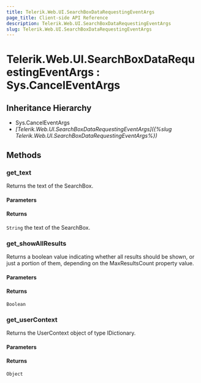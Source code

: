 ```yaml
---
title: Telerik.Web.UI.SearchBoxDataRequestingEventArgs
page_title: Client-side API Reference
description: Telerik.Web.UI.SearchBoxDataRequestingEventArgs
slug: Telerik.Web.UI.SearchBoxDataRequestingEventArgs
---
```


# Telerik.Web.UI.SearchBoxDataRequestingEventArgs : Sys.CancelEventArgs

## Inheritance Hierarchy

* Sys.CancelEventArgs
* *[Telerik.Web.UI.SearchBoxDataRequestingEventArgs]({%slug Telerik.Web.UI.SearchBoxDataRequestingEventArgs%})*

## Methods

###  get_text

Returns the text of the SearchBox.

#### Parameters

#### Returns

`String` the text of the SearchBox.


###  get_showAllResults

Returns a boolean value indicating whether all results should be shown, or just a portion of them, depending on the MaxResultsCount property value. 

#### Parameters

#### Returns

`Boolean`

###  get_userContext

Returns the UserContext object of type IDictionary.

#### Parameters

#### Returns

`Object`


